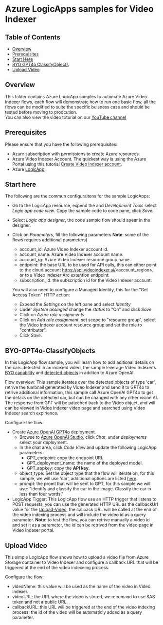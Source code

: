 # Azure LogicApps samples for Video Indexer

## Table of Contents

- [Overview](#overview)
- [Prerequisites](#prerequisites)
- [Start Here](#start-here)
- [BYO GPT4o ClassifyObjects](#byo-gpt4o-classifyobjects)
- [Upload Video](#upload-video)

## Overview

This folder contains Azure LogicApp samples to automate Azure Video Indexer flows, each flow will demonstrate how to run one basic flow, all the flows can be modified to suite the specific buisness case and should be tested before moving to prodcution.  
You can also view the video toturial on our [YouTube channel](https://www.youtube.com/watch?v=yMqJufR9Rfs)

## Prerequisites

Please ensure that you have the following prerequisites:

- Azure subscription with permissions to create Azure resources.
- Azure Video Indexer Account. The quickest way is using the Azure Portal using this tutorial [Create Video Indexer account](https://learn.microsoft.com/azure/azure-video-indexer/create-account-portal#use-the-azure-portal-to-create-an-azure-video-indexer-account).
- Azure [LogicApp](https://learn.microsoft.com/en-us/azure/logic-apps/quickstart-create-example-consumption-workflow).

## Start here

The following are the commun configuraitons for the sample LogicApps:

- Go to the LogicApp resource, expend the and _Development Tools_ select _Logic app code view_. Copy the sample code to code pane, click _Save_.
- Select _Logic app designer_, the code sample flow should apear in the designer.
- Click on _Parameters_, fill the following parameters **Note**: some of the flows requires additional parameters)
  - account_id: Azure Video Indexer account id.
  - account_name: Azure Video Indexer account name.
  - account_rg: Azure Video Indexer resource group name.
  - endpoint: the base URL to be used for API calls, this can either point to the cloud account https://api.videoindexer.ai/<account_region>, or to a Video Indexer Arc extention endpoint.
  - subscription_id: the subscription id for the Video Indexer account.
  
  You will also need to configure a Managed Identity, this for the "Get Access Token" HTTP action:

  - Expend the _Settings_ on the left pane and select _Identity_
  - Under _System assinged_ change the _status_ to "On" and click _Save_
  - Click on _Azure role assignments_
  - Click on _Add role assignment_, set scope to "resource group", select the Video Indexer account resource group and set the role to "contributor".
  - Click _Save_.


## BYO-GPT4o-ClassifyObjects

In this LogicApp flow sample, you will learn how to add aditional details on the cars detected in an indexed video, the sample leverage Video Indexer's [BYO capability](https://learn.microsoft.com/en-us/azure/azure-video-indexer/arc/azure-video-indexer-enabled-by-arc-bring-your-own-model-overview) and [detected objects](https://learn.microsoft.com/en-us/azure/azure-video-indexer/object-detection?tabs=webportal) in additon to Azure OpenAI.

Flow overview:
This sample iterates over the detected objects of type 'car', retrive the tumbnail generated by Video Indexer and send it to GPT4o to retrive additional information, this sample call Azure OpenAI GPT4o to get the details on the detected car, but can be changed with any other vision AI.
The response from GPT will be pateched back to the Video object, and will can be viewed in Vidoe Indexer video page and searched using Video Indexer search expirience.

Configure the flow:

- Create [Azure OpenAI GPT4o](https://learn.microsoft.com/en-us/azure/ai-services/openai/gpt-v-quickstart?tabs=image%2Ccommand-line&pivots=programming-language-studio) deployment.
  - Browse to [Azure OpenAI Studio](https://oai.azure.com/portal), click _Chat_, under _deployments_ select your deployment.
  - In the chat area, click _Code View_ and update the following LogicApp parameters:
    - GPT_endpoint: copy the endpoint URI.
    - GPT_deployment_name: the name of the deployed model.
    - GPT_appkey: copy the __API key__.
  - object_type: Set the object type that the flow will iterate on, for this sample, we will use 'car', additional options are listed [here](https://learn.microsoft.com/en-us/azure/azure-video-indexer/object-detection?tabs=webportal#supported-objects).
  - prompt: the promt that will be sent to GPT, for this sample we will use: "Identify and classify the car in the image. Classify the car in less than four words."
- LogicApp Tigger: This LogicApp flow use an HTTP trigger that listens to POST requests, you can use the generated HTTP URL as the callbackUrl value for the [Upload-Video](https://api-portal.videoindexer.ai/api-details#api=Operations&operation=Upload-Video), the callback URL will be called at the end of the video indexing process and will include the video id as a query parameter. __Note:__ to test the flow, you can retrive manually a video id and set it as a parameter, the id can be retrived from the video page in Video Indexer portal.

## Upload Video

This simple LogicApp flow shows how to upload a video file from Azure Storage container to Video Indexer and configure a callback URL that will be triggered at the end of the video indexeing process.

Configure the flow:

- videoName: this value will be used as the name of the video in Video Indexer.
- videoURL: the URL where the video is stored, we recomand to use SAS token and not a public URL.
- callbackURL: this URL will be triggered at the end of the video indexing process, the id of the video will be automaticly added as a query parameter.
